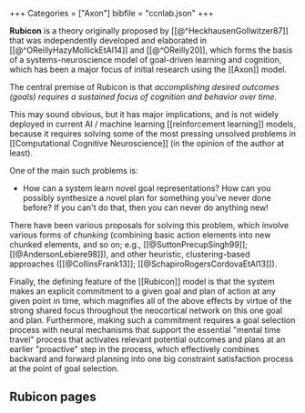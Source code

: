 +++
Categories = ["Axon"]
bibfile = "ccnlab.json"
+++

**Rubicon** is a theory originally proposed by [[@^HeckhausenGollwitzer87]] that was independently developed and elaborated in [[@^OReillyHazyMollickEtAl14]] and [[@^OReilly20]], which forms the basis of a systems-neuroscience model of goal-driven learning and cognition, which has been a major focus of initial research using the [[Axon]] model.




The central premise of Rubicon is that _accomplishing desired outcomes (goals) requires a sustained focus of cognition and behavior over time._

This may sound obvious, but it has major implications, and is not widely deployed in current AI / machine learning [[reinforcement learning]] models, because it requires solving some of the most pressing unsolved problems in [[Computational Cognitive Neuroscience]] (in the opinion of the author at least).

One of the main such problems is:

* How can a system learn novel goal representations? How can you possibly synthesize a novel plan for something you've never done before? If you can't do that, then you can never do anything new!

There have been various proposals for solving this problem, which involve various forms of _chunking_ (combining basic action elements into new chunked elements, and so on; e.g., [[@SuttonPrecupSingh99]]; [[@AndersonLebiere98]]), and other heuristic, clustering-based approaches ([[@CollinsFrank13]]; [[@SchapiroRogersCordovaEtAl13]]). 



Finally, the defining feature of the [[Rubicon]] model is that the system makes an explicit commitment to a given goal and plan of action at any given point in time, which magnifies all of the above effects by virtue of the strong shared focus throughout the neocortical network on this one goal and plan. Furthermore, making such a commitment requires a goal selection process with neural mechanisms that support the essential "mental time travel" process that activates relevant potential outcomes and plans at an earlier "proactive" step in the process, which effectively combines backward and forward planning into one big constraint satisfaction process at the point of goal selection.


## Rubicon pages


